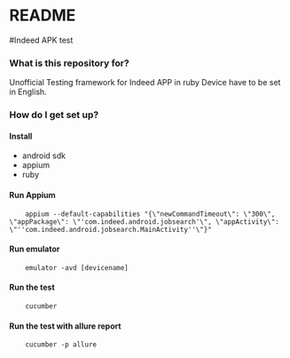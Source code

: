 # README #

#Indeed APK test

### What is this repository for? ###
Unofficial Testing framework for Indeed APP in ruby
Device have to be set in English.

### How do I get set up? ###
#### Install
 + android sdk
 + appium
 + ruby

#### Run Appium
        appium --default-capabilities "{\"newCommandTimeout\": \"300\", \"appPackage\": \"'com.indeed.android.jobsearch'\", \"appActivity\": \"''com.indeed.android.jobsearch.MainActivity''\"}"
#### Run emulator
        emulator -avd [devicename]
#### Run the test
        cucumber
#### Run the test with allure report
        cucumber -p allure